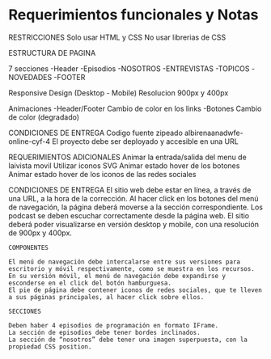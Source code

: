 # Requerimientos funcionales y Notas

RESTRICCIONES
Solo usar HTML y CSS
No usar librerias de CSS

ESTRUCTURA DE PAGINA

7 secciones
    -Header
    -Episodios
    -NOSOTROS
    -ENTREVISTAS
    -TOPICOS
    -NOVEDADES
    -FOOTER

Responsive Design (Desktop - Mobile)
Resolucion 900px y 400px


Animaciones
-Header/Footer
    Cambio de color en los links
-Botones
    Cambio de color (degradado)


CONDICIONES DE ENTREGA
Codigo fuente zipeado albirenaanadwfe-online-cyf-4
El proyecto debe ser deployado y accesible en una URL


REQUERIMIENTOS ADICIONALES
Animar la entrada/salida del menu de laivista movil
Utilizar iconos SVG
Animar estado hover de los botones
Animar estado hover de los iconos de las redes sociales

CONDICIONES DE ENTREGA
    El sitio web debe estar en línea, a través de una URL, a la hora de la corrección.
    Al hacer click en los botones del menú de navegación, la página deberá moverse a la sección correspondiente.
    Los podcast se deben escuchar correctamente desde la página web.
    El sitio deberá poder visualizarse en versión desktop y mobile, con una resolución de 900px y 400px.

    COMPONENTES

    El menú de navegación debe intercalarse entre sus versiones para escritorio y móvil respectivamente, como se muestra en los recursos.
    En su versión móvil, el menú de navegación debe expandirse y esconderse en el click del botón hamburguesa.
    El pie de página debe contener iconos de redes sociales, que te lleven a sus páginas principales, al hacer click sobre ellos.

    SECCIONES

    Deben haber 4 episodios de programación en formato IFrame.
    La sección de episodios debe tener bordes inclinados.
    La sección de “nosotros” debe tener una imagen superpuesta, con la propiedad CSS position.




